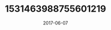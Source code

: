 ---
title: "1531463988755601219"
image: "2017-06-07 07.32.35 1531463988755601219_46248401"
date: "2017-06-07"
type: "photo"
---